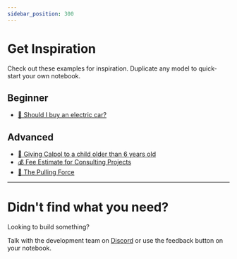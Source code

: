 ```yaml
---
sidebar_position: 300
---
```


# Get Inspiration

Check out these examples for inspiration. Duplicate any model to quick-start your own notebook.

## Beginner

- [🚙 Should I buy an electric car?](https://alpha.decipad.com/n/bxTv4RqJC_DCPv3xXLuLX?secret=RFmB4s_xKJQo-K3RMHDnY)

## Advanced

- [🤒 Giving Calpol to a child older than 6 years old](https://alpha.decipad.com/n/VlKVyJVuK1rKveg7YLzpK?secret=JkHVzPOQKxmsSga-BObkK)
- [💰 Fee Estimate for Consulting Projects](https://alpha.decipad.com/n/Gz8KiW5S0jvV18ByBso3g?secret=MOsYGSxh3VcJPUOr5RWuJ)
- [🍏 The Pulling Force](https://alpha.decipad.com/n/Q5sDRcpQ4lYSg84Hrs3gf?secret=Bf2nWPe5ZAuDJL9MEWP1L)

---

# Didn't find what you need?

Looking to build something?

Talk with the development team on [Discord](https://discord.com/invite/HwDMqwbGmc) or use the feedback button on your notebook.
